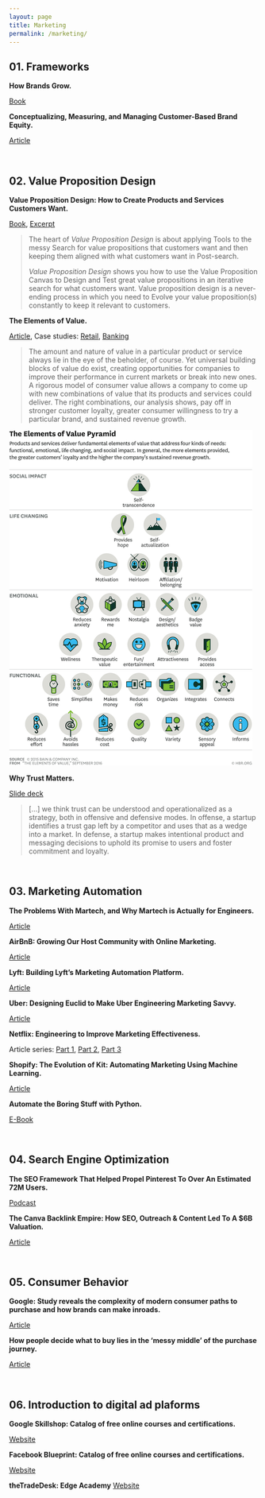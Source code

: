 ```yaml
---
layout: page
title: Marketing
permalink: /marketing/
---
```


## 01. Frameworks

**How Brands Grow.**

[Book](http://marketinglawsofgrowth.com/index.html)

**Conceptualizing, Measuring, and Managing Customer-Based Brand Equity.**

[Article](https://faculty.fuqua.duke.edu/~moorman/Marketing-Strategy-Seminar-2015/Session%203/Keller.pdf)

&nbsp;
## 02. Value Proposition Design

**Value Proposition Design: How to Create Products and Services Customers Want.**

[Book](https://www.strategyzer.com/books/value-proposition-design), [Excerpt](https://assets.strategyzer.com/assets/resources/value-proposition-design-book-preview-2014.pdf)

> The heart of *Value Proposition Design* is about applying Tools to the messy Search for value propositions that customers want and then keeping them aligned with what customers want in Post-search.
>
> *Value Proposition Design* shows you how to use the Value Proposition Canvas to Design and Test great value propositions in an iterative search for what customers want. Value proposition design is a never-ending process in which you need to Evolve your value proposition(s) constantly to keep it relevant to customers.

**The Elements of Value.**

[Article](https://hbr.org/2016/09/the-elements-of-value), Case studies: [Retail](https://www.bain.com/contentassets/8824d432de2441378bfc2943ad3f4d40/bain_brief-delivering_what_consumers_really_value.pdf), [Banking](https://www.bain.com/contentassets/7c3b1535c4444f7b8a078c577078a705/bain_report-in_search_of_customers_who_love_their_bank-2018.pdf)

> The amount and nature of value in a particular product or service always lie in the eye of the beholder, of course. Yet universal building blocks of value do exist, creating opportunities for companies to improve their performance in current markets or break into new ones. A rigorous model of consumer value allows a company to come up with new combinations of value that its products and services could deliver. The right combinations, our analysis shows, pay off in stronger customer loyalty, greater consumer willingness to try a particular brand, and sustained revenue growth.

![Elements of Value](/assets/images/ElementsofValue.png)

**Why Trust Matters.**

[Slide deck](https://docs.google.com/presentation/d/1L25x74iHd8uVPl5decHCf6bFqszcOruNh9syCEp_2cw/edit#slide=id.p)

> [...] we think trust can be understood and operationalized as a strategy, both in offensive and defensive modes. In offense, a startup identifies a trust gap left by a competitor and uses that as a wedge into a market. In defense, a startup makes intentional product and messaging decisions to uphold its promise to users and foster commitment and loyalty.

&nbsp;
## 03. Marketing Automation

**The Problems With Martech, and Why Martech is Actually for Engineers.**

[Article](https://caseyaccidental.com/martech/)

**AirBnB: Growing Our Host Community with Online Marketing.**

[Article](https://medium.com/airbnb-engineering/growing-our-host-community-with-online-marketing-9b2302299324)

**Lyft: Building Lyft’s Marketing Automation Platform.**

[Article](https://eng.lyft.com/lyft-marketing-automation-b43b7b7537cc)

**Uber: Designing Euclid to Make Uber Engineering Marketing Savvy.**

[Article](https://eng.uber.com/euclid-marketing-engineering/)

**Netflix: Engineering to Improve Marketing Effectiveness.**

Article series: [Part 1](https://netflixtechblog.com/engineering-to-improve-marketing-effectiveness-part-1-a6dd5d02bab7), [Part 2](https://netflixtechblog.com/https-medium-com-netflixtechblog-engineering-to-improve-marketing-effectiveness-part-2-7dd933974f5e), [Part 3](https://netflixtechblog.com/engineering-to-scale-paid-media-campaigns-84ba018fb3fa)

**Shopify: The Evolution of Kit: Automating Marketing Using Machine Learning.**

[Article](https://engineering.shopify.com/blogs/engineering/evolution-kit-automating-marketing-machine-learning)

**Automate the Boring Stuff with Python.**

[E-Book](https://automatetheboringstuff.com/2e/chapter0/)

&nbsp;
## 04. Search Engine Optimization

**The SEO Framework That Helped Propel Pinterest To Over An Estimated 72M Users.**

[Podcast](https://growtheverywhere.com/growth-everywhere-interview/casey-winters-pinterest/)

**The Canva Backlink Empire: How SEO, Outreach & Content Led To A $6B Valuation.**

[Article](https://foundationinc.co/lab/canva-seo)

&nbsp;
## 05. Consumer Behavior

**Google: Study reveals the complexity of modern consumer paths to purchase and how brands can make inroads.**

[Article](https://www.thinkwithgoogle.com/intl/en-cee/insights-trends/research-data/study-reveals-complexity-modern-consumer-paths-purchase-and-how-brands-can-make-inroads/)

**How people decide what to buy lies in the ‘messy middle’ of the purchase journey.**

[Article](https://www.thinkwithgoogle.com/consumer-insights/navigating-purchase-behavior-and-decision-making/)

&nbsp;
## 06. Introduction to digital ad plaforms

**Google Skillshop: Catalog of free online courses and certifications.**

[Website](https://skillshop.withgoogle.com/)

**Facebook Blueprint: Catalog of free online courses and certifications.**

[Website](https://www.facebook.com/business/learn)

**theTradeDesk: Edge Academy** 
[Website](https://www.thetradedesk.com/edgeacademy)
